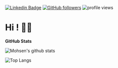 
[![Linkedin Badge](https://img.shields.io/badge/-Mohsen%20Hatami-blue?style=flat-square&logo=Linkedin&logoColor=white&link=https://www.linkedin.com/in/mohsenhatami96/)](https://www.linkedin.com/in/mohsenhatami96/) [![GitHub followers](https://img.shields.io/github/followers/IVIosi?label=Follow&style=social)](https://github.com/mohsenhatami96/?tab=follow) ![profile views](https://komarev.com/ghpvc/?username=mohsenhatami96&color=brightgreen&style=flat-square)
<!--
**mohsenhatami96/mohsenhatami96** is a ✨ _special_ ✨ repository because its `README.md` (this file) appears on your GitHub profile.

Here are some ideas to get you started:

- 🔭 I’m currently working on ...
- 🌱 I’m currently learning ...
- 👯 I’m looking to collaborate on ...
- 🤔 I’m looking for help with ...
- 💬 Ask me about ...
- 📫 How to reach me: ...
- 😄 Pronouns: ...
- ⚡ Fun fact: ...
-->
# Hi ! 👋🏻


**GitHub Stats**

![Mohsen's github stats](https://github-readme-stats.vercel.app/api?username=mohsenhatami96&count_private=true&show_icons=true&hide_border=true&bg_color=00000000&text_color=3498db)

![Top Langs](https://github-readme-stats.vercel.app/api/top-langs/?username=mohsenhatami96&layout=compact&hide_border=true&bg_color=00000000&text_color=3498db)
